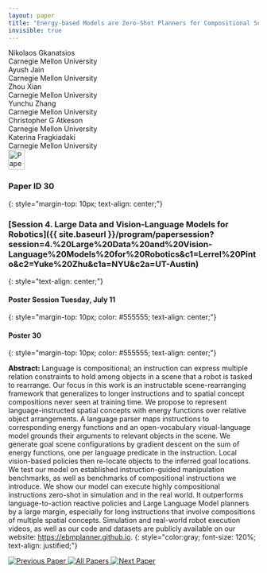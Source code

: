 ```yaml
---
layout: paper
title: "Energy-based Models are Zero-Shot Planners for Compositional Scene Rearrangement"
invisible: true
---
```

<div class="paper-authors">
<div class="paper-author-box">
    <div class="paper-author-name">Nikolaos Gkanatsios</div>
    <div class="paper-author-uni">Carnegie Mellon University</div>
</div>
<div class="paper-author-box">
    <div class="paper-author-name">Ayush Jain</div>
    <div class="paper-author-uni">Carnegie Mellon University</div>
</div>
<div class="paper-author-box">
    <div class="paper-author-name">Zhou Xian</div>
    <div class="paper-author-uni">Carnegie Mellon University</div>
</div>
<div class="paper-author-box">
    <div class="paper-author-name">Yunchu Zhang</div>
    <div class="paper-author-uni">Carnegie Mellon University</div>
</div>
<div class="paper-author-box">
    <div class="paper-author-name">Christopher G Atkeson</div>
    <div class="paper-author-uni">Carnegie Mellon University</div>
</div>
<div class="paper-author-box">
    <div class="paper-author-name">Katerina Fragkiadaki</div>
    <div class="paper-author-uni">Carnegie Mellon University</div>
</div>

</div><div class="paper-pdf">
<div> <a href="http://www.roboticsproceedings.org/rss19/p030.pdf"><img src="{{ site.baseurl }}/images/paper_link.png" alt="Paper Website" width = "33"  height = "40"/></a> </div>
</div>

### Paper ID 30
{: style="margin-top: 10px; text-align: center;"}

### [Session 4. Large Data and Vision-Language Models for Robotics]({{ site.baseurl }}/program/papersession?session=4.%20Large%20Data%20and%20Vision-Language%20Models%20for%20Robotics&c1=Lerrel%20Pinto&c2=Yuke%20Zhu&c1a=NYU&c2a=UT-Austin)
{: style="text-align: center;"}

#### Poster Session Tuesday, July 11
{: style="margin-top: 10px; color: #555555; text-align: center;"}

#### Poster 30
{: style="margin-top: 10px; color: #555555; text-align: center;"}

<b style="color: black;">Abstract: </b>Language is compositional; an instruction can express multiple relation constraints to hold among objects in a scene that a robot is tasked to rearrange. Our focus in this work is an instructable scene-rearranging framework that generalizes to longer instructions and to spatial concept compositions never seen at training time. 
We propose to represent language-instructed spatial concepts with energy functions over relative object arrangements. A language parser maps instructions to corresponding energy functions and an open-vocabulary visual-language model grounds their arguments to relevant objects in the scene. We generate goal scene configurations by gradient descent on the sum of energy functions, one per language predicate in the instruction. Local vision-based policies then re-locate objects to the inferred goal locations. We test our model on established instruction-guided manipulation benchmarks, as well as benchmarks of compositional instructions we introduce. We show our model can execute highly compositional instructions zero-shot in simulation and in the real world. It outperforms language-to-action reactive policies and Large Language Model planners by a large margin, especially for long instructions that involve compositions of multiple spatial concepts. Simulation and real-world robot execution videos, as well as our code and datasets are publicly available on our website: https://ebmplanner.github.io.
{: style="color:gray; font-size: 120%; text-align: justified;"}


<div class="paper-menu">
<a href="{{ site.baseurl }}/program/papers/029/"> <img src="{{ site.baseurl }}/images/previous_paper_icon.png" alt="Previous Paper" title="Previous Paper"/> </a>
<a href="{{ site.baseurl }}/program/papers"><img src="{{ site.baseurl }}/images/overview_icon.png" alt="All Papers" title="All Papers"/> </a>
<a href="{{ site.baseurl }}/program/papers/031/"> <img src="{{ site.baseurl }}/images/next_paper_icon.png" alt="Next Paper" title="Next Paper"/> </a>

</div>
